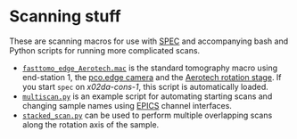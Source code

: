 # Scanning stuff
These are scanning macros for use with [SPEC](http://www.certif.com/spec.html) and accompanying bash and Python scripts for running more complicated scans.

- [`fasttomo_edge_Aerotech.mac`](fasttomo_edge_Aerotech.mac) is the standard tomography macro using end-station 1, the [pco.edge camera](http://www.pco.de/scmos-cameras/) and the [Aerotech rotation stage](http://www.aerotech.com/).
  If you start `spec` on *x02da-cons-1*, this script is automatically loaded.
- [`multiscan.py`](multiscan.py) is an example script for automating starting scans and changing sample names using [EPICS](http://www.aps.anl.gov/epics/) channel interfaces.
- [`stacked_scan.py`](stacked_scan.py) can be used to perform multiple overlapping scans along the rotation axis of the sample.

